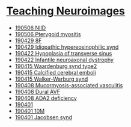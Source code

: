 <!--
Filename: 	index.md
Project: 	/Users/shume/Developer/physician/Neurol/TNI
Author: 	shumez <https://github.com/shumez>
Created: 	2019-04-04 11:26:6
Modified: 	2019-05-24 16:52:28
-----
Copyright (c) 2019 shumez
-->

# [Teaching Neuroimages][TNI]

<!-- * [19mmdd ...](2019-mm-dd_.md) -->
* [190506 NIID](2019-05-06_66F.md)
* [190506 Pterygoid myositis](2019-05-06_51F.md)
* [190429 8F](2019-04-29_08F.md)
* [190429 Idiopathic hypereosinophilic synd](2019-04-29_56F.md)
* [190422 Hypoplasia of transverse sinus](2019-04-22_23F.md)
* [190422 Infantile neuroaxonal dystrophy](2019-04-22_02M.md)
* [190415 Waardenburg synd type2](2019-04-15_05M.md)
* [190415 Calcified cerebral emboli](2019-04-15_75F.md)
* [190415 Walker-Warburg synd](2019-04-15_25F.md)
* [190408 Mucormyosis-associated vasculitis](2019-04-08_54F.md)
* [190408 Dural AVF](2019-04-08_39M.md)
* [190408 ADA2 deficiency](2019-04-08_14M.md)
* [190401 ](2019-04-01.md)
* [190401 10M](2019-04-01_10M.md)
* [190401 Jacobsen synd](Neurol/TNI/2019-04-01_08mM.md)



[TNI]: https://www.neurology.org/search/jcode%3Aneurology%7C%7Cneurclinpract%7C%7Cnng%7C%7Cnnn%20sort%3Apublication-date%20toc_section%3AResident%20and%20Fellow%20Section%7C%7C%20Resident%20%26%20Fellow%20Section?see_more_page=1&see_more_page_title=

<!-- <style type="text/css">
	img{width: 50%; float: right;}
</style> -->